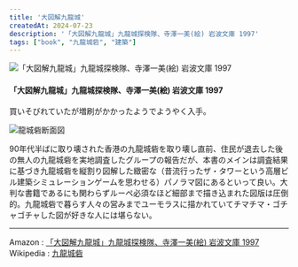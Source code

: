 ```yaml
---
title: '大図解九龍城'
createdAt: 2024-07-23
description: '「大図解九龍城」九龍城探検隊、寺澤一美(絵) 岩波文庫 1997'
tags: ["book", "九龍城砦", "建築"]
---
```


![「大図解九龍城」九龍城探検隊、寺澤一美(絵) 岩波文庫 1997](https://i.gyazo.com/bc8f719db564b9fd0ef74840bc7ab72e.png)

#### 「大図解九龍城」九龍城探検隊、寺澤一美(絵) 岩波文庫 1997

買いそびれていたが増刷がかかったようでようやく入手。

![龍城砦断面図](https://i.gyazo.com/c59113a0b35a905db025ddab5dac61c2.png)

90年代半ばに取り壊された香港の九龍城砦を取り壊し直前、住民が退去した後の無人の九龍城砦を実地調査したグループの報告だが、本書のメインは調査結果に基づき九龍城砦を縦割り図解した緻密な（昔流行ったザ・タワーという高層ビル建築シミュレーションゲームを思わせる）パノラマ図にあるといって良い。大判な書籍であるにも関わらずルーペ必須なほど細部まで描き込まれた図版は圧倒的。九龍城砦で暮らす人々の営みまでユーモラスに描かれていてチマチマ・ゴチャゴチャした図が好きな人には堪らない。


---

Amazon : [「大図解九龍城」九龍城探検隊、寺澤一美(絵) 岩波文庫 1997](https://www.amazon.co.jp/dp/4000080709)    
Wikipedia : [九龍城砦](https://ja.wikipedia.org/wiki/%E4%B9%9D%E9%BE%8D%E5%9F%8E%E7%A0%A6)  

